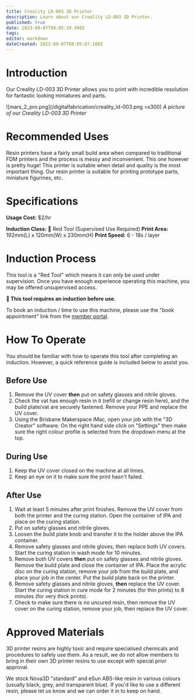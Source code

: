 ```yaml
---
title: Creality LD-003 3D Printer
description: Learn about our Creality LD-003 3D Printer.
published: true
date: 2023-09-07T08:05:19.498Z
tags: 
editor: markdown
dateCreated: 2023-09-07T08:05:07.160Z
---
```


# Introduction
Our Creality LD-003 3D Printer allows you to print with incredible resolution for fantastic looking miniatures and parts.

![mars_2_pro.png](/digitalfabrication/creality_ld-003.png =x300)
*A picture of our Creality LD-003 3D Printer*

# Recommended Uses
Resin printers have a fairly small build area when compared to traditional FDM printers and the process is messy and inconvenient. This one however is pretty huge! This printer is suitable when detail and quality is the most important thing. Our resin printer is suitable for printing prototype parts, miniature figurines, etc.

# Specifications
**Usage Cost:** $2/hr

**Induction Class:** 🔴 Red Tool (Supervised Use Required)
**Print Area:** 192mm(L) x 120mm(W) x 230mm(H)
**Print Speed:** 6 - 18s / layer

# Induction Process
This tool is a "Red Tool" which means it can only be used under supervision. Once you have enough experience operating this machine, you may be offered unsupervised access.

**🔴 This tool requires an induction before use.**

To book an induction / time to use this machine, please use the "book appointment" link from the [member portal](https://portal.brisbanemaker.space).

# How To Operate
You should be familiar with how to operate this tool after completing an induction. However, a quick reference guide is included below to assist you.

## Before Use
1. Remove the UV cover **then** put on safety glasses and nitrile gloves.
2. Check the vat has enough resin in it (refill or change resin here), and the build plate/vat are securely fastened. Remove your PPE and replace the UV cover.
2. Using the Brisbane Makerspace iMac, open your job with the "3D Creator" software. On the right hand side click on "Settings" then make sure the right colour profile is selected from the dropdown menu at the top.

## During Use
1. Keep the UV cover closed on the machine at all times.
2. Keep an eye on it to make sure the print hasn't failed.

## After Use
1. Wait at least 5 minutes after print finishes. Remove the UV cover from both the printer and the curing station. Open the container of IPA and place on the curing station.
2. Put on safety glasses and nitrile gloves.
3. Loosen the build plate knob and transfer it to the holder above the IPA container.
4. Remove safety glasses and nitrile gloves, then replace both UV covers. Start the curing station in wash mode for 10 minutes.
5. Remove both UV covers **then** put on safety glasses and nitrile gloves. Remove the build plate and close the container of IPA. Place the acrylic disc on the curing station, remove your job from the build plate, and place your job in the center. Put the build plate back on the printer.
6. Remove safety glasses and nitrile gloves, **then** replace the UV cover. Start the curing station in cure mode for 2 minutes (for thin prints) to 8 minutes (for very thick prints).
7. Check to make sure there is no uncured resin, then remove the UV cover on the curing station, remove your job, then replace the UV cover.

# Approved Materials
3D printer resins are highly toxic and require specialised chemicals and procedures to safely use them. As a result, we do not allow members to bring in their own 3D printer resins to use except with special prior approval.

We stock Nova3D "standard" and eSun ABS-like resin in various colours (usually black, grey, and transparent blue). If you'd like to use a different resin, please let us know and we can order it in to keep on hand.